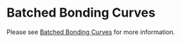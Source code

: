 # Batched Bonding Curves
Please see [Batched Bonding Curves](https://beta.observablehq.com/@okwme/batched-bonding-curves) for more information.